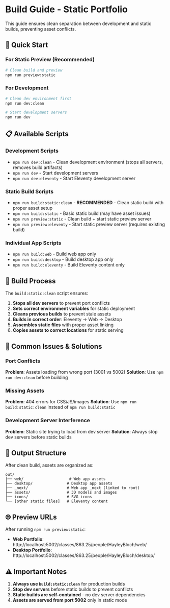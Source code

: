 # Build Guide - Static Portfolio

This guide ensures clean separation between development and static builds, preventing asset conflicts.

## 🚀 Quick Start

### For Static Preview (Recommended)
```bash
# Clean build and preview
npm run preview:static
```

### For Development
```bash
# Clean dev environment first
npm run dev:clean

# Start development servers
npm run dev
```

## 📋 Available Scripts

### Development Scripts
- `npm run dev:clean` - Clean development environment (stops all servers, removes build artifacts)
- `npm run dev` - Start development servers
- `npm run dev:eleventy` - Start Eleventy development server

### Static Build Scripts
- `npm run build:static:clean` - **RECOMMENDED** - Clean static build with proper asset setup
- `npm run build:static` - Basic static build (may have asset issues)
- `npm run preview:static` - Clean build + start static preview server
- `npm run preview:eleventy` - Start static preview server (requires existing build)

### Individual App Scripts
- `npm run build:web` - Build web app only
- `npm run build:desktop` - Build desktop app only
- `npm run build:eleventy` - Build Eleventy content only

## 🔧 Build Process

The `build:static:clean` script ensures:

1. **Stops all dev servers** to prevent port conflicts
2. **Sets correct environment variables** for static deployment
3. **Cleans previous builds** to prevent stale assets
4. **Builds in correct order**: Eleventy → Web → Desktop
5. **Assembles static files** with proper asset linking
6. **Copies assets to correct locations** for static serving

## 🚨 Common Issues & Solutions

### Port Conflicts
**Problem**: Assets loading from wrong port (3001 vs 5002)
**Solution**: Use `npm run dev:clean` before building

### Missing Assets
**Problem**: 404 errors for CSS/JS/images
**Solution**: Use `npm run build:static:clean` instead of `npm run build:static`

### Development Server Interference
**Problem**: Static site trying to load from dev server
**Solution**: Always stop dev servers before static builds

## 📁 Output Structure

After clean build, assets are organized as:
```
out/
├── web/                    # Web app assets
├── desktop/               # Desktop app assets  
├── _next/                 # Web app _next (linked to root)
├── assets/                # 3D models and images
├── icons/                 # SVG icons
└── [other static files]   # Eleventy content
```

## 🌐 Preview URLs

After running `npm run preview:static`:
- **Web Portfolio**: http://localhost:5002/classes/863.25/people/HayleyBloch/web/
- **Desktop Portfolio**: http://localhost:5002/classes/863.25/people/HayleyBloch/desktop/

## ⚠️ Important Notes

1. **Always use `build:static:clean`** for production builds
2. **Stop dev servers** before static builds to prevent conflicts
3. **Static builds are self-contained** - no dev server dependencies
4. **Assets are served from port 5002** only in static mode


